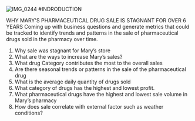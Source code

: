 ![IMG_0244](https://github.com/Emjay5/Mary-s-Business-Problem/assets/136242686/d1e73225-52be-4725-bc02-5c6bab032112)
#INDRODUCTION

WHY MARY'S PHARMACEUTICAL DRUG SALE IS STAGNANT  FOR OVER 6 YEARS
Coming up with business questions and generate metrics that could be tracked to identify trends and patterns in the sale of pharmaceutical drugs sold in the pharmacy over time.

1.	Why sale was stagnant for Mary’s store
2.	What are the ways to increase Mary’s sales?
3.	What drug Category contributes the most to the overall sales
4.	Are there seasonal trends or patterns in the sale of the pharmaceutical drug
5.	What is the average daily quantity of drugs sold
6.	What category of drugs has the highest and lowest profit.
7.	What pharmaceutical drugs have the highest and lowest sale volume in Mary’s pharmacy
8.	How does sale correlate with external factor such as weather conditions? 

